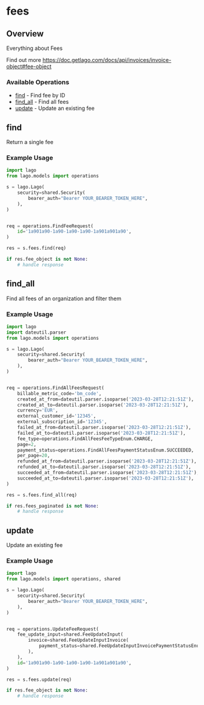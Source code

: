 # fees

## Overview

Everything about Fees

Find out more
<https://doc.getlago.com/docs/api/invoices/invoice-object#fee-object>
### Available Operations

* [find](#find) - Find fee by ID
* [find_all](#find_all) - Find all fees
* [update](#update) - Update an existing fee

## find

Return a single fee

### Example Usage

```python
import lago
from lago.models import operations

s = lago.Lago(
    security=shared.Security(
        bearer_auth="Bearer YOUR_BEARER_TOKEN_HERE",
    ),
)


req = operations.FindFeeRequest(
    id='1a901a90-1a90-1a90-1a90-1a901a901a90',
)

res = s.fees.find(req)

if res.fee_object is not None:
    # handle response
```

## find_all

Find all fees of an organization and filter them

### Example Usage

```python
import lago
import dateutil.parser
from lago.models import operations

s = lago.Lago(
    security=shared.Security(
        bearer_auth="Bearer YOUR_BEARER_TOKEN_HERE",
    ),
)


req = operations.FindAllFeesRequest(
    billable_metric_code='bm_code',
    created_at_from=dateutil.parser.isoparse('2023-03-28T12:21:51Z'),
    created_at_to=dateutil.parser.isoparse('2023-03-28T12:21:51Z'),
    currency='EUR',
    external_customer_id='12345',
    external_subscription_id='12345',
    failed_at_from=dateutil.parser.isoparse('2023-03-28T12:21:51Z'),
    failed_at_to=dateutil.parser.isoparse('2023-03-28T12:21:51Z'),
    fee_type=operations.FindAllFeesFeeTypeEnum.CHARGE,
    page=2,
    payment_status=operations.FindAllFeesPaymentStatusEnum.SUCCEEDED,
    per_page=20,
    refunded_at_from=dateutil.parser.isoparse('2023-03-28T12:21:51Z'),
    refunded_at_to=dateutil.parser.isoparse('2023-03-28T12:21:51Z'),
    succeeded_at_from=dateutil.parser.isoparse('2023-03-28T12:21:51Z'),
    succeeded_at_to=dateutil.parser.isoparse('2023-03-28T12:21:51Z'),
)

res = s.fees.find_all(req)

if res.fees_paginated is not None:
    # handle response
```

## update

Update an existing fee

### Example Usage

```python
import lago
from lago.models import operations, shared

s = lago.Lago(
    security=shared.Security(
        bearer_auth="Bearer YOUR_BEARER_TOKEN_HERE",
    ),
)


req = operations.UpdateFeeRequest(
    fee_update_input=shared.FeeUpdateInput(
        invoice=shared.FeeUpdateInputInvoice(
            payment_status=shared.FeeUpdateInputInvoicePaymentStatusEnum.REFUNDED,
        ),
    ),
    id='1a901a90-1a90-1a90-1a90-1a901a901a90',
)

res = s.fees.update(req)

if res.fee_object is not None:
    # handle response
```
